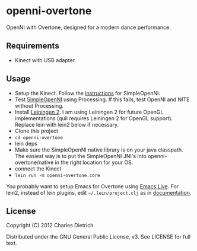 # openni-overtone

OpenNI with Overtone, designed for a modern dance performance.

## Requirements

* Kinect with USB adapter

## Usage

* Setup the Kinect. Follow the [instructions](http://code.google.com/p/simple-openni/wiki/Installation) for SimpleOpenNI. 
* Test [SimpleOpenNI](http://code.google.com/p/simple-openni/) using Processing. If this fails, test OpenNI and NITE without Processing.
* Install [Leiningen 2](https://github.com/technomancy/leiningen/wiki/Upgrading). I am using Leiningen 2 for future OpenGL implementations (quil requires Leiningen 2 for OpenGL support). Replace lein with lein2 below if necessary.
* Clone this project
* `cd openni-overtone`
* lein deps
* Make sure the SimpleOpenNI native library is on your java classpath. The easiest way is to put the SimpleOpenNI JNI's into openni-overtone/native in the right location for your OS.
* connect the Kinect
* `lein run -m openni-overtone.core`

You probably want to setup Emacs for Overtone using [Emacs Live](https://github.com/overtone/emacs-live). For lein2, instead of lein plugins, edit `~/.lein/project.clj` as in [documentation](https://github.com/technomancy/leiningen/wiki/Upgrading).

## License

Copyright (C) 2012 Charles Dietrich.

Distributed under the GNU General Public License, v3. See LICENSE for full text.
